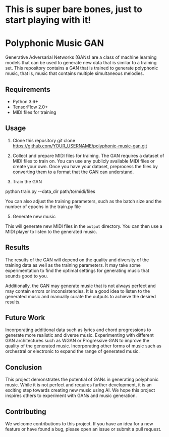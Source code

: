 # This is super bare bones, just to start playing with it!
# Polyphonic Music GAN

Generative Adversarial Networks (GANs) are a class of machine learning models that can be used to generate new data that is similar to a training set. This repository contains a GAN that is trained to generate polyphonic music, that is, music that contains multiple simultaneous melodies.

## Requirements

- Python 3.6+
- TensorFlow 2.0+
- MIDI files for training

## Usage

1. Clone this repository
git clone https://github.com/YOUR_USERNAME/polyphonic-music-gan.git


3. Collect and prepare MIDI files for training. The GAN requires a dataset of MIDI files to train on. You can use any publicly available MIDI files or create your own. Once you have your dataset, preprocess the files by converting them to a format that the GAN can understand.

4. Train the GAN

python train.py --data_dir path/to/midi/files

You can also adjust the training parameters, such as the batch size and the number of epochs in the train.py file

5. Generate new music


This will generate new MIDI files in the `output` directory. You can then use a MIDI player to listen to the generated music.

## Results
The results of the GAN will depend on the quality and diversity of the training data as well as the training parameters. It may take some experimentation to find the optimal settings for generating music that sounds good to you.

Additionally, the GAN may generate music that is not always perfect and may contain errors or inconsistencies. It is a good idea to listen to the generated music and manually curate the outputs to achieve the desired results.

## Future Work
Incorporating additional data such as lyrics and chord progressions to generate more realistic and diverse music.
Experimenting with different GAN architectures such as WGAN or Progressive GAN to improve the quality of the generated music.
Incorporating other forms of music such as orchestral or electronic to expand the range of generated music.
## Conclusion
This project demonstrates the potential of GANs in generating polyphonic music. While it is not perfect and requires further development, it is an exciting step towards creating new music using AI. We hope this project inspires others to experiment with GANs and music generation.

## Contributing
We welcome contributions to this project. If you have an idea for a new feature or have found a bug, please open an issue or submit a pull request.

